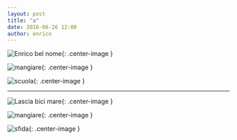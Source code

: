 ```yaml
---
layout: post
title: "a"
date: 2016-06-26 12:00
author: enrico
---
```


![Enrico bel nome](http://img1.topimagens.com/ti/significado-dos-nomes/significado-dos-nomes_084.jpg){: .center-image }

![mangiare](http://media.travelblog.it/N/Nof/Nofood.jpg){: .center-image }

![scuola](http://www.comune.montevarchi.ar.it/uploads/kcFinder/images/scuola%20generale%20si%20ricomincia%20verticale(1).jpg){: .center-image }

***

![Lascia bici mare](http://www.ciclopendolo.com/wp-content/uploads/2014/08/SavedPicture-2014812175145.jpg){: .center-image }

![mangiare](http://media.travelblog.it/N/Nof/Nofood.jpg){: .center-image }

![sfida](http://www.smilemilano.it/wp/wp-content/uploads/2014/09/btn_sfida.png){: .center-image }

